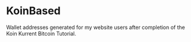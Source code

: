 # KoinBased
Wallet addresses generated for my website users after completion of the Koin Kurrent Bitcoin Tutorial.
